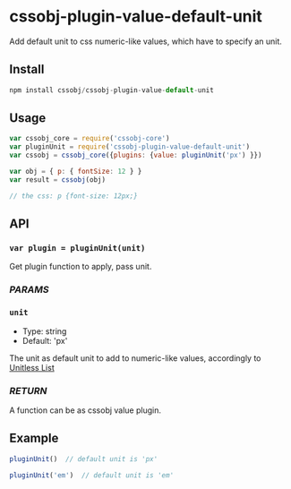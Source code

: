 # cssobj-plugin-value-default-unit

Add default unit to css numeric-like values, which have to specify an unit.

## Install

``` javascript
npm install cssobj/cssobj-plugin-value-default-unit
```

## Usage

``` javascript
var cssobj_core = require('cssobj-core')
var pluginUnit = require('cssobj-plugin-value-default-unit')
var cssobj = cssobj_core({plugins: {value: pluginUnit('px') }})

var obj = { p: { fontSize: 12 } }
var result = cssobj(obj)

// the css: p {font-size: 12px;}
```

## API

### `var plugin = pluginUnit(unit)`

Get plugin function to apply, pass unit.

### *PARAMS*

### `unit`

 - Type: string
 - Default: 'px'

The unit as default unit to add to numeric-like values, accordingly to [Unitless List](https://github.com/cssobj/cssobj-plugin-value-default-unit/blob/master/src/cssobj-plugin-value-default-unit.js#L5)

### *RETURN*

A function can be as cssobj value plugin.


## Example

``` javascript
pluginUnit()  // default unit is 'px'

pluginUnit('em')  // default unit is 'em'
```



